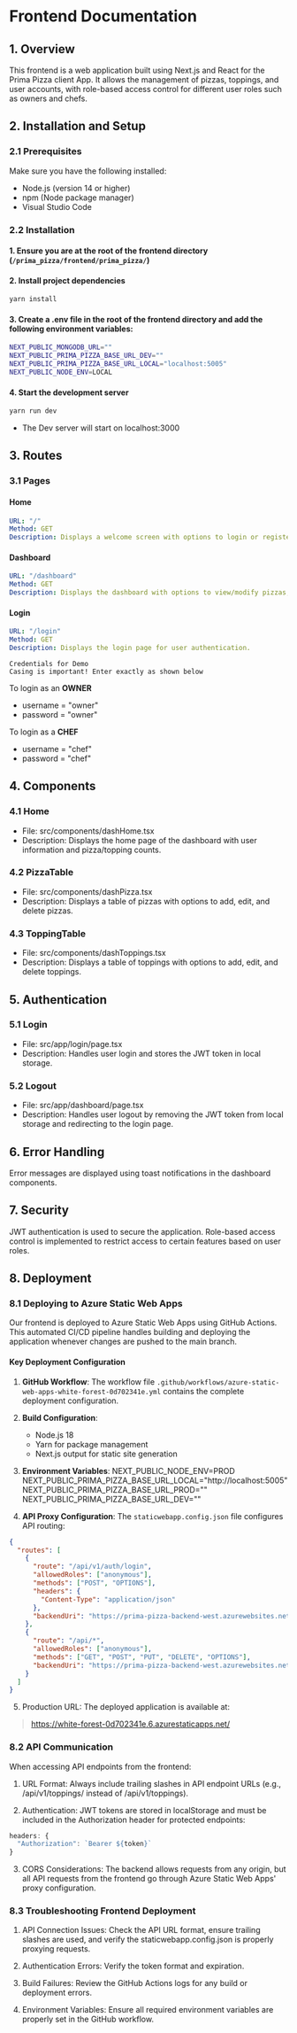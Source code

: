 # Frontend Documentation

## 1. Overview
This frontend is a web application built using Next.js and React for the Prima Pizza client App. It allows the management of pizzas, toppings, and user accounts, with role-based access control for different user roles such as owners and chefs.

## 2. Installation and Setup

### 2.1 Prerequisites
Make sure you have the following installed:
- Node.js (version 14 or higher)
- npm (Node package manager)
- Visual Studio Code

### 2.2 Installation

#### 1. Ensure you are at the root of the frontend directory (`/prima_pizza/frontend/prima_pizza/`)

#### 2. Install project dependencies
```bash
yarn install
```

#### 3. Create a .env file in the root of the frontend directory and add the following environment variables:
```bash
NEXT_PUBLIC_MONGODB_URL=""
NEXT_PUBLIC_PRIMA_PIZZA_BASE_URL_DEV=""
NEXT_PUBLIC_PRIMA_PIZZA_BASE_URL_LOCAL="localhost:5005"
NEXT_PUBLIC_NODE_ENV=LOCAL
```

#### 4. Start the development server
```bash
yarn run dev
```

- The Dev server will start on localhost:3000


## 3. Routes

### 3.1 Pages

#### Home 
```yaml
URL: "/"
Method: GET
Description: Displays a welcome screen with options to login or register
```


#### Dashboard
```yaml
URL: "/dashboard"
Method: GET
Description: Displays the dashboard with options to view/modify pizzas, view/modify toppings, and account settings.
```

#### Login 
```yaml
URL: "/login"
Method: GET
Description: Displays the login page for user authentication.
```

```
Credentials for Demo
Casing is important! Enter exactly as shown below
```

To login as an <b>OWNER</b>
<ul>
  <li>username = "owner"
  <li>password = "owner"
</ul>

To login as a <b>CHEF</b>
<ul>
  <li>username = "chef"
  <li>password = "chef"
</ul>


## 4. Components

### 4.1 Home

<ul>
  <li>File: src/components/dashHome.tsx</li>
  <li>Description: Displays the home page of the dashboard with user information and pizza/topping counts.</li>
</ul>

### 4.2 PizzaTable

<ul>
<li>File: src/components/dashPizza.tsx</li>
<li>Description: Displays a table of pizzas with options to add, edit, and delete pizzas.</li>
</ul>

### 4.3 ToppingTable

<ul>
  <li>File: src/components/dashToppings.tsx</li>
  <li>Description: Displays a table of toppings with options to add, edit, and delete toppings.</li>
</ul>

## 5. Authentication

### 5.1 Login

<ul>
  <li>File: src/app/login/page.tsx</li>
  <li>Description: Handles user login and stores the JWT token in local storage.</li>
</ul>

### 5.2 Logout

<ul>
  <li>File: src/app/dashboard/page.tsx</li>
  <li>Description: Handles user logout by removing the JWT token from local storage and redirecting to the login page.</li>
</ul>


## 6. Error Handling

Error messages are displayed using toast notifications in the dashboard components.

## 7. Security

JWT authentication is used to secure the application.
Role-based access control is implemented to restrict access to certain features based on user roles.

## 8. Deployment

### 8.1 Deploying to Azure Static Web Apps

Our frontend is deployed to Azure Static Web Apps using GitHub Actions. This automated CI/CD pipeline handles building and deploying the application whenever changes are pushed to the main branch.

#### Key Deployment Configuration

1. **GitHub Workflow**: The workflow file `.github/workflows/azure-static-web-apps-white-forest-0d702341e.yml` contains the complete deployment configuration.

2. **Build Configuration**:
   - Node.js 18
   - Yarn for package management
   - Next.js output for static site generation

3. **Environment Variables**:
NEXT_PUBLIC_NODE_ENV=PROD
NEXT_PUBLIC_PRIMA_PIZZA_BASE_URL_LOCAL="http://localhost:5005"
NEXT_PUBLIC_PRIMA_PIZZA_BASE_URL_PROD=""
NEXT_PUBLIC_PRIMA_PIZZA_BASE_URL_DEV=""

4. **API Proxy Configuration**: The `staticwebapp.config.json` file configures API routing:
```json
{
  "routes": [
    {
      "route": "/api/v1/auth/login",
      "allowedRoles": ["anonymous"],
      "methods": ["POST", "OPTIONS"],
      "headers": {
        "Content-Type": "application/json"
      },
      "backendUri": "https://prima-pizza-backend-west.azurewebsites.net/api/v1/auth/login"
    },
    {
      "route": "/api/*",
      "allowedRoles": ["anonymous"],
      "methods": ["GET", "POST", "PUT", "DELETE", "OPTIONS"],
      "backendUri": "https://prima-pizza-backend-west.azurewebsites.net/api/*"
    }
  ]
}
```

5. Production URL: The deployed application is available at:

> https://white-forest-0d702341e.6.azurestaticapps.net/

### 8.2 API Communication

When accessing API endpoints from the frontend:

1. URL Format: Always include trailing slashes in API endpoint URLs (e.g., /api/v1/toppings/ instead of /api/v1/toppings).

2. Authentication: JWT tokens are stored in localStorage and must be included in the Authorization header for protected endpoints:

```js
headers: {
  "Authorization": `Bearer ${token}`
}
```

3. CORS Considerations: The backend allows requests from any origin, but all API requests from the frontend go through Azure Static Web Apps' proxy configuration.


### 8.3 Troubleshooting Frontend Deployment

1. API Connection Issues: Check the API URL format, ensure trailing slashes are used, and verify the staticwebapp.config.json is properly proxying requests.

2. Authentication Errors: Verify the token format and expiration.

3. Build Failures: Review the GitHub Actions logs for any build or deployment errors.

4. Environment Variables: Ensure all required environment variables are properly set in the GitHub workflow.
